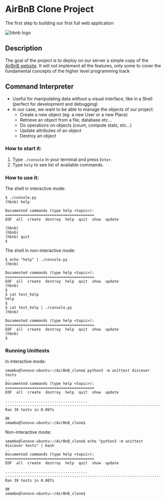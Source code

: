 # AirBnB Clone Project
The first step to building our first full web application

![hbnb logo]()
## Description
The goal of the project is to deploy on our server a simple copy of the [AirBnB website](https://www.airbnb.co.za/?locale=en&_set_bev_on_new_domain=1696855171_NzA3NWE0NjdlOTcw). It will not implement all the features, only some to cover the fundamental concepts of the higher level programming track

## Command Interpreter
* Useful for manipulating data without a visual interface, like in a Shell (perfect for development and debugging)
* In our case, we want to be able to manage the objects of our project:
  * Create a new object (eg: a new User or a new Place)
  * Retrieve an object from a file, database etc...
  * Do operations on objects (count, compute stats, etc...)
  * Update attributes of an object
  * Destroy an object
### How to start it:
1. Type `./console` in your terminal and press `Enter`.
2. Type `help` to see list of available commands.
### How to use it:
The shell in interactive mode:

```
$ ./console.py
(hbnb) help

Documented commands (type help <topic>):
========================================
EOF  all  create  destroy  help  quit  show  update

(hbnb) 
(hbnb) 
(hbnb) quit
$
```

The shell in non-interactive mode:

```
$ echo "help" | ./console.py
(hbnb)

Documented commands (type help <topic>):
========================================
EOF  all  create  destroy  help  quit  show  update
(hbnb) 
$
$ cat test_help
help
$
$ cat test_help | ./console.py
(hbnb)

Documented commands (type help <topic>):
========================================
EOF  all  create  destroy  help  quit  show  update
(hbnb) 
$
```

### Running Unittests

In interactive mode:

```
smambo@lenovo-ubuntu:~/AirBnB_clone$ python3 -m unittest discover tests
..
Documented commands (type help <topic>):
========================================
EOF  all  create  destroy  help  quit  show  update

.....................................
----------------------------------------------------------------------
Ran 39 tests in 0.007s

OK
smambo@lenovo-ubuntu:~/AirBnB_clone$
```

Non-interactive mode:

```
smambo@lenovo-ubuntu:~/AirBnB_clone$ echo "python3 -m unittest discover tests" | bash
..
Documented commands (type help <topic>):
========================================
EOF  all  create  destroy  help  quit  show  update

.....................................
----------------------------------------------------------------------
Ran 39 tests in 0.007s

OK
smambo@lenovo-ubuntu:~/AirBnB_clone$
```
